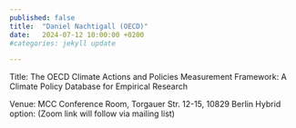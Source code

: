 ```yaml
---
published: false
title:  "Daniel Nachtigall (OECD)"
date:   2024-07-12 10:00:00 +0200
#categories: jekyll update

---
```

Title: The OECD Climate Actions and Policies Measurement
Framework: A Climate Policy Database for Empirical
Research

Venue: MCC Conference Room,
Torgauer Str. 12-15, 10829 Berlin
Hybrid option:
(Zoom link will follow via mailing list)

